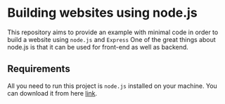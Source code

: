 # Building websites using node.js

This repository aims to provide an example with minimal code in order to build a website using `node.js` and `Express`
One of the great things about node.js is that it can be used for front-end as well as backend.

## Requirements
All you need to run this project is `node.js` installed on your machine. You can download it from here [link](https://nodejs.org/en/).
